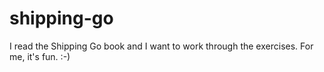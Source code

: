 # shipping-go

I read the Shipping Go book and I want to work through the exercises. For me, it's fun. :-) 
